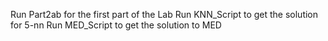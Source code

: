 Run Part2ab for the first part of the Lab
Run KNN_Script to get the solution for 5-nn 
Run MED_Script to get the solution to MED
